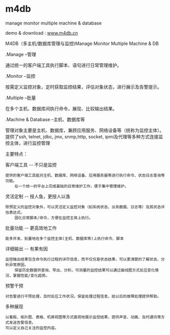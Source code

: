 # m4db
manage monitor multiple machine &amp; database

demo & download : www.m4db.cn

M4DB（多主机/数据库管理与监控)Manage Monitor Multiple Machine & DB

.Manage –管理

通过统一的客户端工具执行脚本、语句进行日常管理维护。

.Monitor –监控

按需定义监控对象，定时获取监控结果，评估对象状态，进行展示及告警提示。

.Multiple –批量

在多个主机、数据库间执行命令，展现、比较输出结果。

.Machine & Database –主机、数据库等

管理对象主要是主机、数据库，兼顾应用服务、网络设备等（统称为监控主体）。
提供了ssh, telnet, jdbc, jmx, snmp,http, socket, ipmi及代理等多种方式连接监控主体，进行监控管理

主要特点：

客户端工具 -- 不只是监控 

	提供的客户端工具能对主机、数据库、网络设备、应用服务器等进行执行命令、状态日志查询等功能。
        在一个统一的平台上完成基础的日常维护工作，便于集中管理维护。
灵活定制 -- 授人鱼，更授人以渔

	除预定义的监控对象外，可以灵活定义监控对象（如系统状态、业务数据、日志等）及其状态评估表达式。
        固化日常脚本/命令，方便在监控主体上执行。
批量功能 -- 更高效地工作

	能多并发、批量地在多个监控主体(主机、数据库等)上执行命令、脚本
详细输出 -- 有果有因

	监控输出结果包含命令执行过程的详尽信息，而不仅仅是状态结果，可以更清楚的了解状态、分析异常原因。
        保留历史数据供查询、导出、分析。可测量的监控结果可以通过曲线图方式反应变化情况，掌握性能/变化趋势。
预警干预

	对告警进行干预处理，及时反应工作状况。保留处理过程信息，给以后的故障处理提供帮助。
多种展现

	以看板、拓扑图、表格、机房视图等方式直观地展示监控结果，提供声音、动画、及时通讯等方式发送告警信息。
	可以定义自己关注的监控内容。

